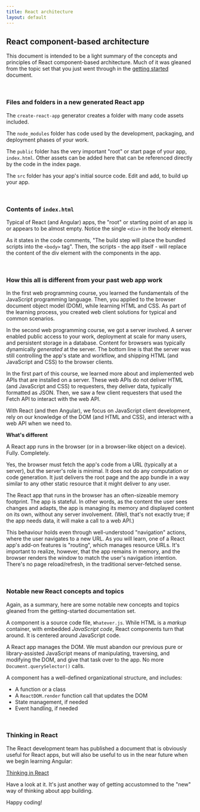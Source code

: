 ```yaml
---
title: React architecture
layout: default
---
```


## React component-based architecture

This document is intended to be a light summary of the concepts and principles of React component-based architecture. Much of it was gleaned from the topic set that you just went through in the [getting started](react-get-started) document. 

<br>

### Files and folders in a new generated React app

The `create-react-app` generator creates a folder with many code assets included.

The `node_modules` folder has code used by the development, packaging, and deployment phases of your work. 

The `public` folder has the very important "root" or start page of your app, `index.html`. Other assets can be added here that can be referenced directly by the code in the index page. 

The `src` folder has your app's initial source code. Edit and add, to build up your app. 

<br>

### Contents of `index.html`

Typical of React (and Angular) apps, the "root" or starting point of an app is or appears to be almost empty. Notice the single `<div>` in the body element.

As it states in the code comments, "The build step will place the bundled scripts into the `<body>` tag". Then, the scripts - the app itself - will replace the content of the div element with the components in the app. 

<br>

### How this all is different from your past web app work

In the first web programming course, you learned the fundamentals of the JavaScript programming language. Then, you applied to the browser document object model (DOM), while learning HTML and CSS. As part of the learning process, you created web client solutions for typical and common scenarios. 

In the second web programming course, we got a server involved. A server enabled public access to your work, deployment at scale for many users, and persistent storage in a database. Content for browsers was typically dynamically *generated* at the server. The bottom line is that the server was still controlling the app's state and workflow, and shipping HTML (and JavaScript and CSS) to the browser clients. 

In the first part of this course, we learned more about and implemented web APIs that are installed on a server. These web APIs do not deliver HTML (and JavaScript and CSS) to requesters, they deliver data, typically formatted as JSON. Then, we saw a few client requesters that used the Fetch API to interact with the web API. 

With React (and then Angular), we focus on JavaScript client development, rely on our knowledge of the DOM (and HTML and CSS), and interact with a web API when we need to. 

**What's different**

A React app runs in the browser (or in a browser-like object on a device). Fully. Completely. 

Yes, the browser must fetch the app's code from a URL (typically at a server), but the server's role is minimal. It does not do any computation or code generation. It just delivers the root page and the app bundle in a way similar to any other static resource that it might deliver to any user. 

The React app that runs in the browser has an often-sizeable memory footprint. The app is stateful. In other words, as the content the user sees changes and adapts, the app is managing its memory and displayed content on its own, without any server involvement. (Well, that's not exactly true; if the app needs data, it will make a call to a web API.) 

This behaviour holds even through well-understood "navigation" actions, where the user navigates to a new URL. As you will learn, one of a React app's add-on features is "routing", which manages resource URLs. It's important to realize, however, that the app remains in memory, and the browser renders the window to match the user's navigation intention. There's no page reload/refresh, in the traditional server-fetched sense. 

<br>

### Notable new React concepts and topics

Again, as a summary, here are some notable new concepts and topics gleaned from the getting-started documentation set. 

A component is a source code file, `Whatever.js`. While HTML is a *markup* container, with embedded *JavaScript code*, React components turn that around. It is centered around JavaScript code. 

A React app manages the DOM. We must abandon our previous pure or library-assisted JavaScript means of manipulating, traversing, and modifying the DOM, and give that task over to the app. No more `Document.querySelector()` calls. 

A component has a well-defined organizational structure, and includes:
* A function or a class 
* A `ReactDOM.render` function call that updates the DOM
* State management, if needed
* Event handling, if needed

<br>

### Thinking in React

The React development team has published a document that is obviously useful for React apps, but will also be useful to us in the near future when we begin learning Angular:

[Thinking in React](https://reactjs.org/docs/thinking-in-react.html)

Have a look at it. It's just another way of getting accustomned to the "new" way of thinking about app building.

Happy coding!

<br>
